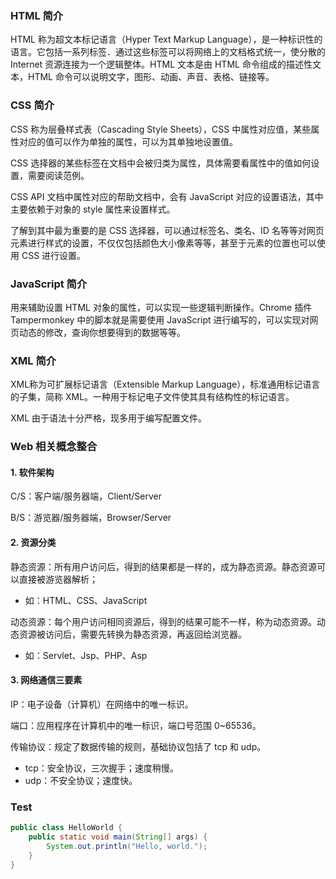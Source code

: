 ### HTML 简介

HTML 称为超文本标记语言（Hyper Text Markup Language），是一种标识性的语言。它包括一系列标签．通过这些标签可以将网络上的文档格式统一，使分散的 Internet 资源连接为一个逻辑整体。HTML 文本是由 HTML 命令组成的描述性文本，HTML 命令可以说明文字，图形、动画、声音、表格、链接等。

### CSS 简介

CSS 称为层叠样式表（Cascading Style Sheets），CSS 中属性对应值，某些属性对应的值可以作为单独的属性，可以为其单独地设置值。

CSS 选择器的某些标签在文档中会被归类为属性，具体需要看属性中的值如何设置，需要阅读范例。

CSS API 文档中属性对应的帮助文档中，会有 JavaScript 对应的设置语法，其中主要依赖于对象的 style 属性来设置样式。

了解到其中最为重要的是 CSS 选择器，可以通过标签名、类名、ID 名等等对网页元素进行样式的设置，不仅仅包括颜色大小像素等等，甚至于元素的位置也可以使用 CSS 进行设置。

### JavaScript 简介

用来辅助设置 HTML 对象的属性，可以实现一些逻辑判断操作。Chrome 插件 Tampermonkey 中的脚本就是需要使用 JavaScript 进行编写的，可以实现对网页动态的修改，查询你想要得到的数据等等。

### XML 简介

XML称为可扩展标记语言（Extensible Markup Language），标准通用标记语言的子集，简称 XML。一种用于标记电子文件使其具有结构性的标记语言。

XML 由于语法十分严格，现多用于编写配置文件。

### Web 相关概念整合

#### 1. 软件架构

C/S：客户端/服务器端，Client/Server

B/S：游览器/服务器端，Browser/Server

#### 2. 资源分类

静态资源：所有用户访问后，得到的结果都是一样的，成为静态资源。静态资源可以直接被游览器解析；
- 如：HTML、CSS、JavaScript

动态资源：每个用户访问相同资源后，得到的结果可能不一样，称为动态资源。动态资源被访问后，需要先转换为静态资源，再返回给浏览器。
- 如：Servlet、Jsp、PHP、Asp

#### 3. 网络通信三要素

IP：电子设备（计算机）在网络中的唯一标识。

端口：应用程序在计算机中的唯一标识，端口号范围 0~65536。

传输协议：规定了数据传输的规则，基础协议包括了 tcp 和 udp。
- tcp：安全协议，三次握手；速度稍慢。
- udp：不安全协议；速度快。

### Test

```java
public class HelloWorld {
    public static void main(String[] args) {
        System.out.println("Hello, world.");
    }
}
```
